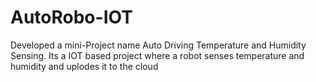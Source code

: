 # AutoRobo-IOT
Developed a  mini-Project name Auto Driving Temperature and Humidity Sensing. Its a IOT based project where a robot senses temperature and humidity and uplodes it to the cloud 
